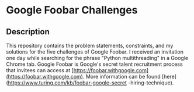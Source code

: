 # Google Foobar Challenges

## Description

This repository contains the problem statements, constraints, and my solutions
for the five challenges of Google Foobar. I received an invitation one day
while searching for the phrase "Python multithreading" in a Google Chrome tab.
Google Foobar is Google's secret talent recruitment process that invitees can
access at [https://foobar.withgoogle.com](https://foobar.withgoogle.com). More
information can be found [here](https://www.turing.com/kb/foobar-google-secret
-hiring-technique).
